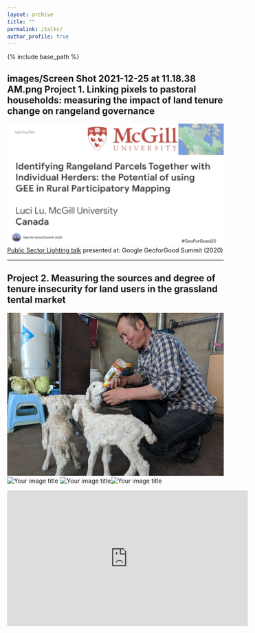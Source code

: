 ```yaml
---
layout: archive
title: ""
permalink: /talks/
author_profile: true
---
```


{% include base_path %}

images/Screen Shot 2021-12-25 at 11.18.38 AM.png
Project 1. Linking pixels to pastoral households: measuring the impact of land tenure change on rangeland governance 
----
[![IMAGE ALT TEXT HERE](https://raw.githubusercontent.com/lucixlu/lucixlu.github.io/master/images/gee2.png)](https://www.youtube.com/watch?v=CbHYkUpCwCI)
[Public Sector Lighting talk](https://www.youtube.com/watch?v=CbHYkUpCwCI) presented at: Google GeoforGood Summit (2020)

---


Project 2. Measuring the sources and degree of tenure insecurity for land users in the grassland tental market 
----
<img src="https://raw.githubusercontent.com/lucixlu/lucixlu.github.io/master/images/herder2.jpg" alt="Your image title" width="580"/><img src="https://raw.githubusercontent.com/lucixlu/lucixlu.github.io/master/images/herder1.jpg" alt="Your image title" width="325"/>
<img src="https://raw.githubusercontent.com/lucixlu/lucixlu.github.io/master/images/steppe3.jpeg" alt="Your image title" width="452.5"/><img src="https://raw.githubusercontent.com/lucixlu/lucixlu.github.io/master/images/steppe2.jpeg" alt="Your image title" width="452.5"/>

<iframe width="560" height="315"
src="https://www.youtube.com/embed/MUQfKFzIOeU" 
frameborder="0" 
allow="accelerometer; autoplay; encrypted-media; gyroscope; picture-in-picture" 
allowfullscreen></iframe>
